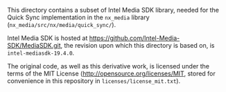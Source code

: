 This directory contains a subset of Intel Media SDK library, needed for the Quick Sync
implementation in the `nx_media` library (`nx_media/src/nx/media/quick_sync/`).

Intel Media SDK is hosted at https://github.com/Intel-Media-SDK/MediaSDK.git, the revision upon
which this directory is based on, is `intel-mediasdk-19.4.0`.

The original code, as well as this derivative work, is licensed under the terms of the
MIT License (http://opensource.org/licenses/MIT, stored for convenience in this repository in
`licenses/license_mit.txt`).
